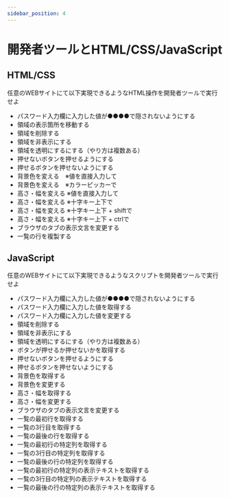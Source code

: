 ```yaml
---
sidebar_position: 4
---
```


# 開発者ツールとHTML/CSS/JavaScript

## HTML/CSS

任意のWEBサイトにて以下実現できるようなHTML操作を開発者ツールで実行せよ

- パスワード入力欄に入力した値が●●●●で隠されないようにする
- 領域の表示箇所を移動する
- 領域を削除する
- 領域を非表示にする
- 領域を透明にするにする（やり方は複数ある）
- 押せないボタンを押せるようにする
- 押せるボタンを押せないようにする
- 背景色を変える　※値を直接入力して
- 背景色を変える　※カラーピッカーで
- 高さ・幅を変える ※値を直接入力して
- 高さ・幅を変える ※十字キー上下で
- 高さ・幅を変える ※十字キー上下 + shiftで
- 高さ・幅を変える ※十字キー上下 + ctrlで
- ブラウザのタブの表示文言を変更する
- 一覧の行を複製する

## JavaScript

任意のWEBサイトにて以下実現できるようなスクリプトを開発者ツールで実行せよ

- パスワード入力欄に入力した値が●●●●で隠されないようにする
- パスワード入力欄に入力した値を取得する
- パスワード入力欄に入力した値を変更する
- 領域を削除する
- 領域を非表示にする
- 領域を透明にするにする（やり方は複数ある）
- ボタンが押せるか押せないかを取得する
- 押せないボタンを押せるようにする
- 押せるボタンを押せないようにする
- 背景色を取得する
- 背景色を変更する
- 高さ・幅を取得する
- 高さ・幅を変更する
- ブラウザのタブの表示文言を変更する
- 一覧の最初行を取得する
- 一覧の3行目を取得する
- 一覧の最後の行を取得する
- 一覧の最初行の特定列を取得する
- 一覧の3行目の特定列を取得する
- 一覧の最後の行の特定列を取得する
- 一覧の最初行の特定列の表示テキストを取得する
- 一覧の3行目の特定列の表示テキストを取得する
- 一覧の最後の行の特定列の表示テキストを取得する
